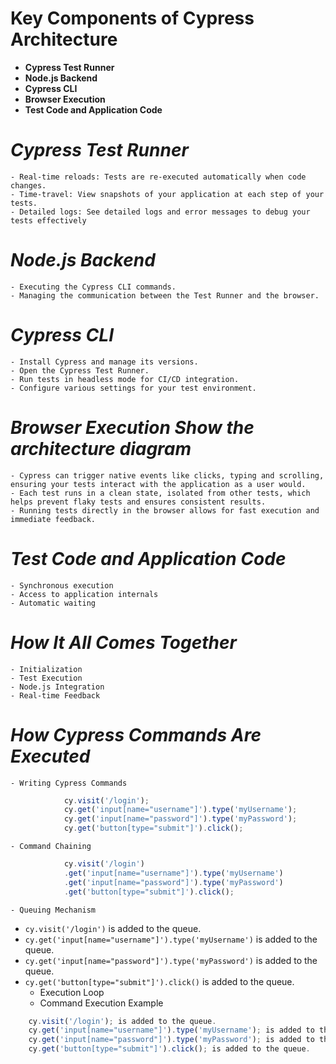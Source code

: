 # Key Components of Cypress Architecture
- **Cypress Test Runner**
- **Node.js Backend**
- **Cypress CLI**
- **Browser Execution**
- **Test Code and Application Code**


# **_Cypress Test Runner_**
	- Real-time reloads: Tests are re-executed automatically when code changes.
	- Time-travel: View snapshots of your application at each step of your tests.
	- Detailed logs: See detailed logs and error messages to debug your tests effectively

# **_Node.js Backend_**
	- Executing the Cypress CLI commands.
	- Managing the communication between the Test Runner and the browser.

# **_Cypress CLI_**
	- Install Cypress and manage its versions.
	- Open the Cypress Test Runner.
	- Run tests in headless mode for CI/CD integration.
	- Configure various settings for your test environment.

# **_Browser Execution Show the architecture diagram_**
	- Cypress can trigger native events like clicks, typing and scrolling, ensuring your tests interact with the application as a user would.
	- Each test runs in a clean state, isolated from other tests, which helps prevent flaky tests and ensures consistent results.
	- Running tests directly in the browser allows for fast execution and immediate feedback.

# **_Test Code and Application Code_**
	- Synchronous execution
	- Access to application internals
	- Automatic waiting

# **_How It All Comes Together_**
	- Initialization
	- Test Execution
	- Node.js Integration
	- Real-time Feedback


# **_How Cypress Commands Are Executed_**
	- Writing Cypress Commands
```javascript
            cy.visit('/login');
            cy.get('input[name="username"]').type('myUsername');
            cy.get('input[name="password"]').type('myPassword');
            cy.get('button[type="submit"]').click();
```
	- Command Chaining
```javascript
            cy.visit('/login')
            .get('input[name="username"]').type('myUsername')
            .get('input[name="password"]').type('myPassword')
            .get('button[type="submit"]').click();
```
	- Queuing Mechanism
- `cy.visit('/login')` is added to the queue.
- `cy.get('input[name="username"]').type('myUsername')` is added to the queue.
- `cy.get('input[name="password"]').type('myPassword')` is added to the queue.
- `cy.get('button[type="submit"]').click()` is added to the queue.
	- Execution Loop
	- Command Execution Example
```javascript
	cy.visit('/login'); is added to the queue.
	cy.get('input[name="username"]').type('myUsername'); is added to the queue.
	cy.get('input[name="password"]').type('myPassword'); is added to the queue.
	cy.get('button[type="submit"]').click(); is added to the queue.
```
